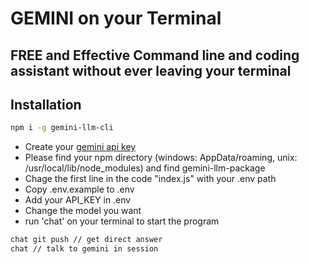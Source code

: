 # GEMINI on your Terminal

## FREE and Effective Command line and coding assistant without ever leaving your terminal

## Installation

```bash
npm i -g gemini-llm-cli
```

* Create your [gemini api key](https://aistudio.google.com/apikey)
* Please find your npm directory (windows: AppData/roaming, unix: /usr/local/lib/node_modules) and find gemini-llm-package
* Chage the first line in the code "index.js" with your .env path
* Copy .env.example to .env
* Add your API_KEY in .env
* Change the model you want
* run 'chat' on your terminal to start the program

```bash
chat git push // get direct answer
chat // talk to gemini in session
```
